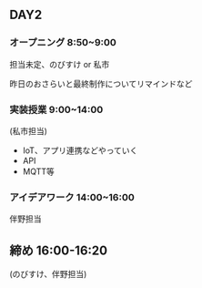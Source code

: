 ## DAY2

### オープニング 8:50~9:00

担当未定、のびすけ or 私市

昨日のおさらいと最終制作についてリマインドなど

### 実装授業 9:00~14:00

(私市担当)

- IoT、アプリ連携などやっていく
- API
- MQTT等

### アイデアワーク 14:00~16:00

伴野担当

## 締め 16:00-16:20

(のびすけ、伴野担当)

